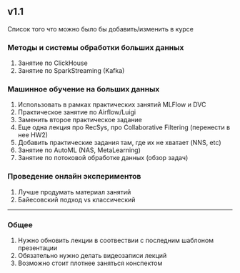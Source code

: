 ## v1.1

Список того что можно было бы добавить/изменить в курсе

### Методы и системы обработки больших данных
1. Занятие по ClickHouse
2. Занятие по SparkStreaming (Kafka)

### Машинное обучение на больших данных
1. Использовать в рамках практических занятий MLFlow и DVC
2. Практическое занятие по Airflow/Luigi
3. Заменить второе практическое задание
4. Еще одна лекция про RecSys, про Collaborative Filtering (перенести в нее HW2)
5. Добавить практические задания там, где их не хватает (NNS, etc)
6. Занятие по AutoML (NAS, MetaLearning)
7. Занятие по потоковой обработке данных (обзор задач)

### Проведение онлайн экспериментов
1. Лучше продумать материал занятий
2. Байесовский подход vs классический

---
### Общее
1. Нужно обновить лекции в соотвествии с последним шаблоном презентации
2. Обязательно нужно делать видеозаписи лекций
3. Возможно стоит плотнее заняться конспектом
